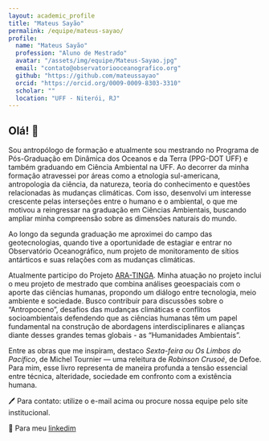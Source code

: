 ```yaml
---
layout: academic_profile
title: "Mateus Sayão"
permalink: /equipe/mateus-sayao/
profile:
  name: "Mateus Sayão"
  profession: "Aluno de Mestrado"
  avatar: "/assets/img/equipe/Mateus-Sayao.jpg"
  email: "contato@observatoriooceanografico.org"
  github: "https://github.com/mateussayao"
  orcid: "https://orcid.org/0009-0009-8303-3310"
  scholar: ""
  location: "UFF - Niterói, RJ"
---
```


## Olá! 👋

Sou antropólogo de formação e atualmente sou mestrando no Programa de Pós-Graduação em Dinâmica dos Oceanos e da Terra (PPG-DOT UFF) e também graduando em Ciência Ambiental na UFF. Ao decorrer da minha formação atravessei por áreas como a etnologia sul-americana, antropologia da ciência, da natureza, teoria do conhecimento e questões relacionadas às mudanças climáticas. Com isso, desenvolvi um interesse crescente pelas interseções entre o humano e o ambiental, o que me motivou a reingressar na graduação em Ciências Ambientais, buscando ampliar minha compreensão sobre as dimensões naturais do mundo.

Ao longo da segunda graduação me aproximei do campo das geotecnologias, quando tive a oportunidade de estagiar e entrar no Observatório Oceanográfico, num projeto de monitoramento de sítios antárticos e suas relações com as mudanças climáticas.

Atualmente participo do Projeto [ARA-TINGA](https://observatoriooceanografico.org/projetos/projeto-ara-tinga/). Minha atuação no projeto inclui o meu projeto de mestrado que combina análises geoespaciais com o aporte das ciências humanas, propondo um diálogo entre tecnologia, meio ambiente e sociedade. Busco contribuir para discussões sobre o “Antropoceno”, desafios das mudanças climáticas e conflitos socioambientais defendendo que as ciências humanas têm um papel fundamental na construção de abordagens interdisciplinares e alianças diante desses grandes temas globais - as “Humanidades Ambientais”.

Entre as obras que me inspiram, destaco *Sexta-feira ou Os Limbos do Pacífico*, de Michel Tournier — uma releitura de *Robinson Crusoé*, de Defoe. Para mim, esse livro representa de maneira profunda a tensão essencial entre técnica, alteridade, sociedade em confronto com a existência humana.

🖊️ Para contato: utilize o e-mail acima ou procure nossa equipe pelo site institucional.

📎 Para meu  [linkedim](https://www.linkedin.com/in/mateussayao/)


